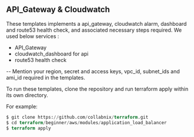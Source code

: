  ## API_Gateway & Cloudwatch

These templates implements a api_gateway, cloudwatch alarm, dashboard and route53 health check, and associated necessary steps required. We used below services :

- API_Gateway
- cloudwatch_dashboard for api
- route53 health check

-- Mention your region, secret and access keys, vpc_id, subnet_ids and ami_id required in the templates.

To run these templates, clone the repository and run terraform apply within its own directory.

For example:

```tf
$ git clone https://github.com/collabnix/terraform.git
$ cd terraform/beginner/aws/modules/application_load_balancer
$ terraform apply
```
